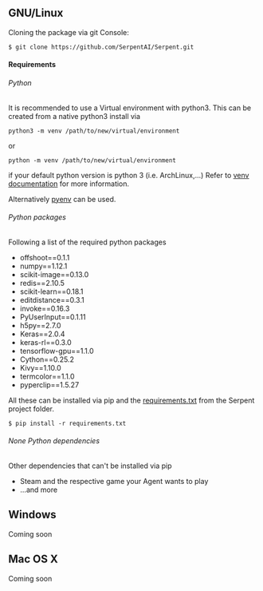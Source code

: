 ## GNU/Linux

Cloning the package via git Console:

```git
$ git clone https://github.com/SerpentAI/Serpent.git
```

#### Requirements

###### Python
It is recommended to use a Virtual environment with python3. This can be created from a native python3 install via
```
python3 -m venv /path/to/new/virtual/environment
```
or 
```
python -m venv /path/to/new/virtual/environment
```
if your default python version is python 3 (i.e. ArchLinux,...)
Refer to [venv documentation](https://docs.python.org/3/library/venv.html) for more information.

Alternatively [pyenv](https://github.com/pyenv/pyenv) can be used.

###### Python packages
Following a list of the required python packages
* offshoot==0.1.1
* numpy==1.12.1
* scikit-image==0.13.0
* redis==2.10.5
* scikit-learn==0.18.1
* editdistance==0.3.1
* invoke==0.16.3
* PyUserInput==0.1.11
* h5py==2.7.0
* Keras==2.0.4
* keras-rl==0.3.0
* tensorflow-gpu==1.1.0
* Cython==0.25.2
* Kivy==1.10.0
* termcolor==1.1.0
* pyperclip==1.5.27

All these can be installed via pip and the [requirements.txt](https://github.com/SerpentAI/Serpent/blob/master/requirements.txt) from the Serpent project folder.

```
$ pip install -r requirements.txt
```

###### None Python dependencies
Other dependencies that can't be installed via pip
* Steam and the respective game your Agent wants to play
* ...and more

## Windows

Coming soon

## Mac OS X

Coming soon